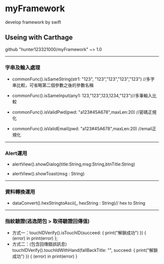 # myFramework
develop framework by swift
## Useing with Carthage
 github "hunter123321000/myFramework" ~> 1.0

---
### 字串及輸入處理

* commonFunc().isSameString(str1: "123", "123","123","123","123") //多字串比較，可省略第二個參數之後的參數名稱
   
* commonFunc().isSameInput(any1: 123,"123",123,1234,"123")//多筆輸入比較
   
* commonFunc().isValidPwd(pwd: "a123#45A678",maxLen:20) //密碼正規化
   
* commonFunc().isValidEmail(pwd: "a123#45A678",maxLen:20) //email正規化
---
### Alert運用

* alertView().showDialog(title:String,msg:String,btnTitle:String)
   
* alertView().showToast(msg : String)
---
### 資料轉換運用

* dataConvert().hexStringtoAscii(_ hexString : String)// hex to String
---
### 指紋驗證(逃逸閉包 > 取得驗證回傳值)

* 方式一：touchIDVerify().isTouchID(succeed: {
            print("解鎖成功")
        }) { (error) in
            print(error)
        };
* 方式二：(包含回傳錯誤訊息)
touchIDVerify().touchIdWithHand(fallBackTitle: "", succeed: {
            print("解鎖成功")
        }) { (error) in
            print(error)
        }
